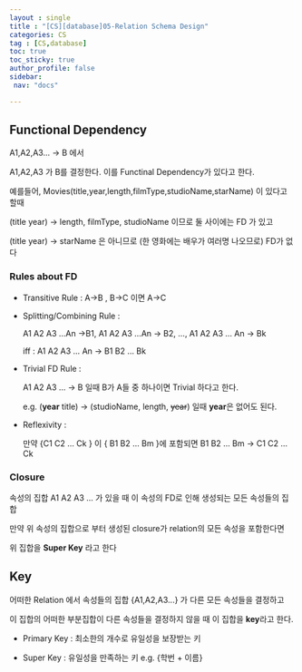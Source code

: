 ```yaml
---
layout : single
title : "[CS][database]05-Relation Schema Design"
categories: CS
tag : [CS,database] 
toc: true
toc_sticky: true
author_profile: false
sidebar:
 nav: "docs"

---
```


## Functional Dependency

A1,A2,A3... -> B 에서

A1,A2,A3 가 B를 결정한다. 이를 Functinal Dependency가 있다고 한다.  



예를들어, Movies(title,year,length,filmType,studioName,starName) 이 있다고 할때

(title year) -> length, filmType, studioName 이므로 둘 사이에는 FD 가 있고

(title year) -> starName 은 아니므로 (한 영화에는 배우가 여러명 나오므로) FD가 없다

### Rules about FD

- Transitive Rule : A->B , B->C 이면 A->C

- Splitting/Combining Rule : 
  
  A1 A2 A3 …An ->B1,   A1 A2 A3 …An -> B2, …, A1 A2 A3 … An -> Bk
  
  iff : A1 A2 A3 … An -> B1 B2 … Bk

- Trivial FD Rule : 
  
  A1 A2 A3 ... -> B 일때 B가 A들 중 하나이면 Trivial 하다고 한다. 
  
  e.g. (**year** title) -> (studioName, length, ~~year~~) 일때 **year**은 없어도 된다. 

- Reflexivity : 
  
  만약 {C1 C2 … Ck } 이 { B1 B2 … Bm }에 포함되면 B1 B2 … Bm -> C1 C2 … Ck

### Closure

속성의 집합 A1 A2 A3 ... 가 있을 때 이 속성의 FD로 인해 생성되는 모든 속성들의 집합 

만약 위 속성의 집합으로 부터 생성된 closure가 relation의 모든 속성을 포함한다면

위 집합을 **Super Key** 라고 한다 

## Key

어떠한 Relation 에서 속성들의 집합 {A1,A2,A3...} 가 다른 모든 속성들을 결정하고 

이 집합의 어떠한 부분집합이 다른 속성들을 결정하지 않을 때 이 집합을 **key**라고 한다. 

- Primary Key : 최소한의 개수로 유일성을 보장받는 키 

- Super Key : 유일성을 만족하는 키 e.g. {학번 + 이름}

    
